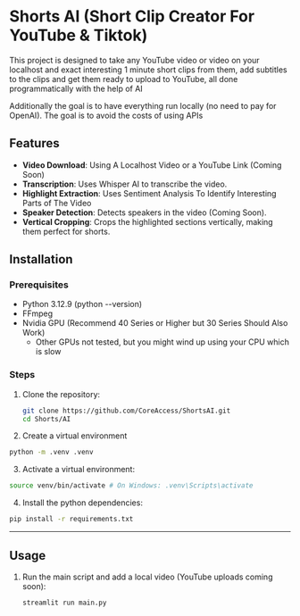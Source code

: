 # Shorts AI (Short Clip Creator For YouTube & Tiktok)

This project is designed to take any YouTube video or video on your localhost and exact interesting 1 minute short clips from them, add subtitles to the clips and get them ready to upload to YouTube, all done programmatically with the help of AI

Additionally the goal is to have everything run locally (no need to pay for OpenAI). The goal is to avoid the costs of using APIs

## Features

-   **Video Download**: Using A Localhost Video or a YouTube Link (Coming Soon)
-   **Transcription**: Uses Whisper AI to transcribe the video.
-   **Highlight Extraction**: Uses Sentiment Analysis To Identify Interesting Parts of The Video
-   **Speaker Detection**: Detects speakers in the video (Coming Soon).
-   **Vertical Cropping**: Crops the highlighted sections vertically, making them perfect for shorts.

## Installation

### Prerequisites

-   Python 3.12.9 (python --version)
-   FFmpeg
-   Nvidia GPU (Recommend 40 Series or Higher but 30 Series Should Also Work)
    -   Other GPUs not tested, but you might wind up using your CPU which is slow

### Steps

1. Clone the repository:

    ```bash
    git clone https://github.com/CoreAccess/ShortsAI.git
    cd Shorts/AI
    ```

2. Create a virtual environment

```bash
python -m .venv .venv
```

3. Activate a virtual environment:

```bash
source venv/bin/activate # On Windows: .venv\Scripts\activate
```

4. Install the python dependencies:

```bash
pip install -r requirements.txt
```

---

## Usage

1. Run the main script and add a local video (YouTube uploads coming soon):
    ```bash
    streamlit run main.py
    ```
